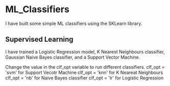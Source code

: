 # ML_Classifiers
I have built some simple ML classifiers using the SKLearn library.

## Supervised Learning
I have trained a Logistic Regression model, K Nearest Neighbours classifier, Gaussian Naive Bayes classifier, and a Support Vector Machine.

Change the value in the clf_opt variable to run different classifiers.
clf_opt = 'svm' for Support Vecotr Machine
clf_opt = 'knn' for K Neareat Neighbours
clf_opt = 'nb' for Naive Bayes classifier
clf_opt = 'lr' for Logistic Regression
